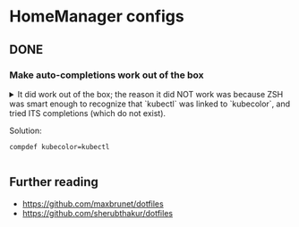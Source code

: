 # HomeManager configs

## DONE

### Make auto-completions work out of the box

<details>
<summary>
It did work out of the box; the reason it did NOT work was because ZSH was smart enough to recognize that `kubectl` was linked to `kubecolor`, and tried ITS completions (which do not exist).

Solution:

    compdef kubecolor=kubectl

</summary>

Currently, completions from "unmanaged" packages do not work out of the box.

The `kubectl` package for example contains `share/zsh/site-functions/_kubectl`, but this is not linked or added to `$fpath`.

[Setting up zsh completions for tools installed via home-manager](https://knezevic.ch/posts/zsh-completion-for-tools-installed-via-home-manager/) describes how to locate & copy all completion files in a separate folder, but I was not yet able to work out how this works using Home Manager.

[The documentation](https://nix-community.github.io/home-manager/options.html#opt-programs.zsh.enableCompletion) says to add `environment.pathsToLink = [ "/share/zsh" ];` to "your system configuration", but since I don't use NixOS, how can I achieve this?


`fd`ing through `/nix`, I found out that the `_kubectl` (and other) file is indeed copied into the current `home-manager-path` module (`/nix/store/wrnxc15nj5snc6cjq5rl49d332b1hl61-home-manager-path/share`), which is linked as `~/.nix-profile/share`, which in turn is in `$fpath` (but it still doesn't work)

</details>


## Further reading

* https://github.com/maxbrunet/dotfiles
* https://github.com/sherubthakur/dotfiles
